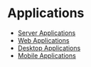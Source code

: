 # Applications

- [Server Applications](https://wiki.commsnet.org/en/Applications/Server_Applications/home)
- [Web Applications](https://wiki.commsnet.org/en/Applications/Web_Applications/home)
- [Desktop Applications](https://wiki.commsnet.org/en/Applications/Desktop_Applications/Home)
- [Mobile Applications](https://wiki.commsnet.org/en/Applications/Mobile_Applications/home)
